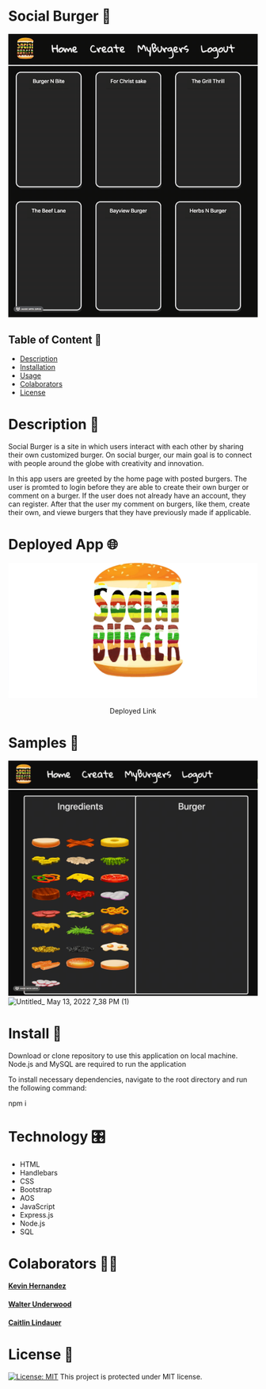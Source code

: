 # Social Burger 🍔
![](./public/assets/screenshots/01-fadein.gif)

## Table of Content 📕
- [Description](#Description)
- [Installation](#Install)
- [Usage](#Usage)
- [Colaborators](#Colaborators)
- [License](#License)  
  
# Description 📝
 Social Burger is a site in which users interact with each other  by sharing their own customized burger. On social burger, our main goal is to connect with people around the globe with creativity and innovation.
 
 In this app users are greeted by the home page with posted burgers. The user is promted to login before they are able to create their own burger or comment on a burger. If the user does not already have an account, they can register. After that the user my comment on burgers, like them, create their own, and viewe burgers that they have previously made if applicable. 
 
# Deployed App 🌐
[![Social Burger Site](./public/assets/logo-uncropped.png)](https://social-burger.herokuapp.com/)
<figcaption align="center">Deployed Link</figcaption>


# Samples 🍔
![](/public/assets/screenshots/03-build.gif)
![Untitled_ May 13, 2022 7_38 PM (1)](https://user-images.githubusercontent.com/100871996/168406638-95a8ec97-f122-4ddf-948c-502d49f1da2d.gif)

# Install 💾
Download or clone repository to use this application on local machine.
Node.js and MySQL are required to run the application

To install necessary dependencies, navigate to the root directory and run the following command:

npm i

# Technology 🎛
* HTML
* Handlebars
* CSS
* Bootstrap
* AOS
* JavaScript
* Express.js
* Node.js
* SQL
  
# Colaborators 🧑‍💻

  #### [Kevin Hernandez](https://github.com/kh288)
  #### [Walter Underwood](https://github.com/Wau00)
  #### [Caitlin Lindauer](https://github.com/CL2731)
  
  
# License 🪪
[![License: MIT](https://img.shields.io/badge/License-MIT-yellow.svg)](LICENSE)
This project is protected under MIT license. 
